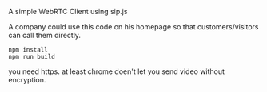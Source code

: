 A simple WebRTC Client using sip.js

A company could use this code on his homepage so that customers/visitors can call them directly.

```
npm install
npm run build
```

you need https. at least chrome doen't let you send video without encryption.

